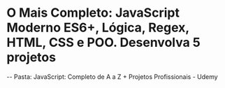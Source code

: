 # O Mais Completo: JavaScript Moderno ES6+, Lógica, Regex, HTML, CSS e POO. Desenvolva 5 projetos
-- Pasta: JavaScript: Completo de A a Z + Projetos Profissionais - Udemy


